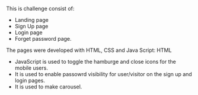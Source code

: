 This is challenge consist of:
 - Landing page
 - Sign Up page
 - Login page
 - Forget password page.
 
 The pages were developed with HTML, CSS and Java Script:
 HTML 
 - JavaScript is used to toggle the hamburge and close icons for the mobile users.
 - It is used to enable passowrd visibility for user/visitor on the sign up and login pages.
 - It is used to make carousel.

